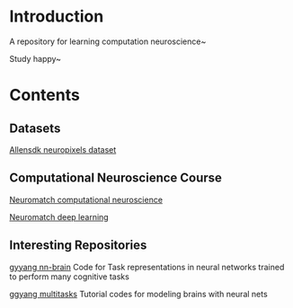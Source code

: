 # Introduction

A repository for learning computation neuroscience~

Study happy~


# Contents
## Datasets
[Allensdk neuropixels dataset](https://allensdk.readthedocs.io/en/latest/visual_coding_neuropixels.html)
## Computational Neuroscience Course
[Neuromatch computational neuroscience](https://compneuro.neuromatch.io/tutorials/intro.html)

[Neuromatch deep learning](https://deeplearning.neuromatch.io/tutorials/intro.html)

## Interesting Repositories
[gyyang nn-brain](https://github.com/gyyang/nn-brain)  Code for Task representations in neural networks trained to perform many cognitive tasks

[ggyang multitasks](https://github.com/gyyang/multitask) Tutorial codes for modeling brains with neural nets
 